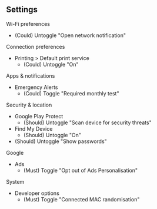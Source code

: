 ## Settings

Wi-Fi preferences
- (Could) Untoggle "Open network notification"

Connection preferences
- Printing > Default print service
  - (Could) Untoggle "On"

Apps & notifications
- Emergency Alerts
  - (Could) Toggle "Required monthly test"

Security & location
- Google Play Protect
  - (Should) Untoggle "Scan device for security threats"
- Find My Device
  - (Should) Untoggle "On"
- (Should) Untoggle "Show passwords"

Google
- Ads
  - (Must) Toggle "Opt out of Ads Personalisation"

System
- Developer options
  - (Must) Toggle "Connected MAC randomisation"
